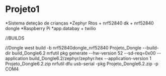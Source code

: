 <h1>Projeto1</h1>
  *Sistema deteção de crianças
  *Zephyr Rtos + nrf52840 dk + nrf52840 dongle
  *Raspberry Pi
  *app.databay + twilio

  //BUILDS

  //Dongle
  west build -b nrf52840dongle_nrf52840 Projeto_Dongle --build-dir build_Dongle6.2
nrfutil pkg generate --hw-version 52 --sd-req=0x00 --application build_Dongle6.2/zephyr/zephyr.hex --application-version 1 Projeto_Dongle6.2.zip
nrfutil dfu usb-serial -pkg Projeto_Dongle6.2.zip -p COM4
